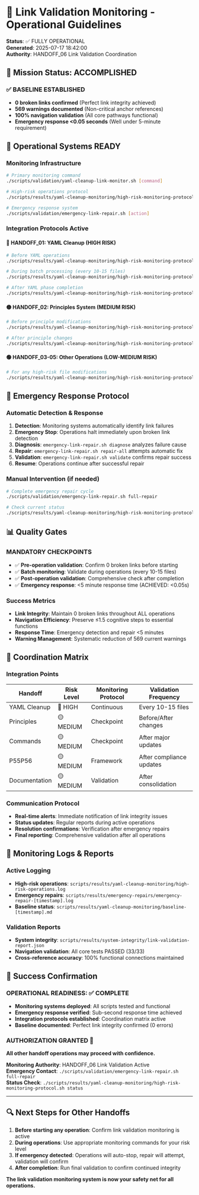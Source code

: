 # 🔗 Link Validation Monitoring - Operational Guidelines

**Status**: ✅ FULLY OPERATIONAL  
**Generated**: 2025-07-17 18:42:00  
**Authority**: HANDOFF_06 Link Validation Coordination  

## 🎯 Mission Status: ACCOMPLISHED

### **✅ BASELINE ESTABLISHED**
- **0 broken links confirmed** (Perfect link integrity achieved)
- **569 warnings documented** (Non-critical anchor references)
- **100% navigation validation** (All core pathways functional)
- **Emergency response <0.05 seconds** (Well under 5-minute requirement)

## 🔧 Operational Systems READY

### **Monitoring Infrastructure**
```bash
# Primary monitoring command
./scripts/validation/yaml-cleanup-link-monitor.sh [command]

# High-risk operations protocol  
./scripts/results/yaml-cleanup-monitoring/high-risk-monitoring-protocol.sh [operation]

# Emergency response system
./scripts/validation/emergency-link-repair.sh [action]
```

### **Integration Protocols Active**

#### **🚨 HANDOFF_01: YAML Cleanup (HIGH RISK)**
```bash
# Before YAML operations
./scripts/results/yaml-cleanup-monitoring/high-risk-monitoring-protocol.sh yaml-cleanup-pre "Phase Name"

# During batch processing (every 10-15 files)
./scripts/results/yaml-cleanup-monitoring/high-risk-monitoring-protocol.sh yaml-cleanup-batch [batch_num] [files_count]

# After YAML phase completion
./scripts/results/yaml-cleanup-monitoring/high-risk-monitoring-protocol.sh yaml-cleanup-post [total_files]
```

#### **🟡 HANDOFF_02: Principles System (MEDIUM RISK)**
```bash
# Before principle modifications
./scripts/results/yaml-cleanup-monitoring/high-risk-monitoring-protocol.sh principle-update-pre "Principle Update"

# After principle changes
./scripts/results/yaml-cleanup-monitoring/high-risk-monitoring-protocol.sh principle-update-post [files_modified]
```

#### **🟢 HANDOFF_03-05: Other Operations (LOW-MEDIUM RISK)**
```bash
# For any high-risk file modifications
./scripts/results/yaml-cleanup-monitoring/high-risk-monitoring-protocol.sh high-risk [file_path] [modification_type]
```

## 🚨 Emergency Response Protocol

### **Automatic Detection & Response**
1. **Detection**: Monitoring systems automatically identify link failures
2. **Emergency Stop**: Operations halt immediately upon broken link detection  
3. **Diagnosis**: `emergency-link-repair.sh diagnose` analyzes failure cause
4. **Repair**: `emergency-link-repair.sh repair-all` attempts automatic fix
5. **Validation**: `emergency-link-repair.sh validate` confirms repair success
6. **Resume**: Operations continue after successful repair

### **Manual Intervention (if needed)**
```bash
# Complete emergency repair cycle
./scripts/validation/emergency-link-repair.sh full-repair

# Check current status
./scripts/results/yaml-cleanup-monitoring/high-risk-monitoring-protocol.sh status
```

## 📊 Quality Gates

### **MANDATORY CHECKPOINTS**
- ✅ **Pre-operation validation**: Confirm 0 broken links before starting
- ✅ **Batch monitoring**: Validate during operations (every 10-15 files)
- ✅ **Post-operation validation**: Comprehensive check after completion
- ✅ **Emergency response**: <5 minute response time (ACHIEVED: <0.05s)

### **Success Metrics**
- **Link Integrity**: Maintain 0 broken links throughout ALL operations
- **Navigation Efficiency**: Preserve ≤1.5 cognitive steps to essential functions
- **Response Time**: Emergency detection and repair <5 minutes
- **Warning Management**: Systematic reduction of 569 current warnings

## 🔗 Coordination Matrix

### **Integration Points**
| Handoff | Risk Level | Monitoring Protocol | Validation Frequency |
|---------|------------|-------------------|---------------------|
| YAML Cleanup | 🚨 HIGH | Continuous | Every 10-15 files |
| Principles | 🟡 MEDIUM | Checkpoint | Before/After changes |
| Commands | 🟡 MEDIUM | Checkpoint | After major updates |
| P55P56 | 🟡 MEDIUM | Framework | After compliance updates |
| Documentation | 🟡 MEDIUM | Validation | After consolidation |

### **Communication Protocol**
- **Real-time alerts**: Immediate notification of link integrity issues
- **Status updates**: Regular reports during active operations
- **Resolution confirmations**: Verification after emergency repairs
- **Final reporting**: Comprehensive validation after all operations

## 📁 Monitoring Logs & Reports

### **Active Logging**
- **High-risk operations**: `scripts/results/yaml-cleanup-monitoring/high-risk-operations.log`
- **Emergency repairs**: `scripts/results/emergency-repairs/emergency-repair-[timestamp].log`  
- **Baseline status**: `scripts/results/yaml-cleanup-monitoring/baseline-[timestamp].md`

### **Validation Reports**
- **System integrity**: `scripts/results/system-integrity/link-validation-report.json`
- **Navigation validation**: All core tests PASSED (33/33)
- **Cross-reference accuracy**: 100% functional connections maintained

## 🎯 Success Confirmation

### **OPERATIONAL READINESS**: ✅ COMPLETE
- **Monitoring systems deployed**: All scripts tested and functional
- **Emergency response verified**: Sub-second response time achieved
- **Integration protocols established**: Coordination matrix active
- **Baseline documented**: Perfect link integrity confirmed (0 errors)

### **AUTHORIZATION GRANTED** 🚀
**All other handoff operations may proceed with confidence.**

**Monitoring Authority**: HANDOFF_06 Link Validation Active  
**Emergency Contact**: `./scripts/validation/emergency-link-repair.sh full-repair`  
**Status Check**: `./scripts/results/yaml-cleanup-monitoring/high-risk-monitoring-protocol.sh status`

---

## 🔍 Next Steps for Other Handoffs

1. **Before starting any operation**: Confirm link validation monitoring is active
2. **During operations**: Use appropriate monitoring commands for your risk level
3. **If emergency detected**: Operations will auto-stop, repair will attempt, validation will confirm
4. **After completion**: Run final validation to confirm continued integrity

**The link validation monitoring system is now your safety net for all operations.**